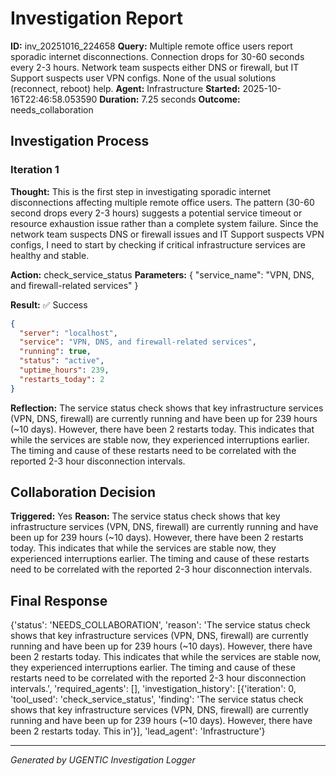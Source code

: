# Investigation Report

**ID:** inv_20251016_224658
**Query:** Multiple remote office users report sporadic internet disconnections. Connection drops for 30-60 seconds every 2-3 hours. Network team suspects either DNS or firewall, but IT Support suspects user VPN configs. None of the usual solutions (reconnect, reboot) help.
**Agent:** Infrastructure
**Started:** 2025-10-16T22:46:58.053590
**Duration:** 7.25 seconds
**Outcome:** needs_collaboration

## Investigation Process

### Iteration 1

**Thought:** This is the first step in investigating sporadic internet disconnections affecting multiple remote office users. The pattern (30-60 second drops every 2-3 hours) suggests a potential service timeout or resource exhaustion issue rather than a complete system failure. Since the network team suspects DNS or firewall issues and IT Support suspects VPN configs, I need to start by checking if critical infrastructure services are healthy and stable.

**Action:** check_service_status
**Parameters:** {
  "service_name": "VPN, DNS, and firewall-related services"
}

**Result:** ✅ Success
```json
{
  "server": "localhost",
  "service": "VPN, DNS, and firewall-related services",
  "running": true,
  "status": "active",
  "uptime_hours": 239,
  "restarts_today": 2
}
```

**Reflection:** The service status check shows that key infrastructure services (VPN, DNS, firewall) are currently running and have been up for 239 hours (~10 days). However, there have been 2 restarts today. This indicates that while the services are stable now, they experienced interruptions earlier. The timing and cause of these restarts need to be correlated with the reported 2-3 hour disconnection intervals.

## Collaboration Decision

**Triggered:** Yes
**Reason:** The service status check shows that key infrastructure services (VPN, DNS, firewall) are currently running and have been up for 239 hours (~10 days). However, there have been 2 restarts today. This indicates that while the services are stable now, they experienced interruptions earlier. The timing and cause of these restarts need to be correlated with the reported 2-3 hour disconnection intervals.

## Final Response

{'status': 'NEEDS_COLLABORATION', 'reason': 'The service status check shows that key infrastructure services (VPN, DNS, firewall) are currently running and have been up for 239 hours (~10 days). However, there have been 2 restarts today. This indicates that while the services are stable now, they experienced interruptions earlier. The timing and cause of these restarts need to be correlated with the reported 2-3 hour disconnection intervals.', 'required_agents': [], 'investigation_history': [{'iteration': 0, 'tool_used': 'check_service_status', 'finding': 'The service status check shows that key infrastructure services (VPN, DNS, firewall) are currently running and have been up for 239 hours (~10 days). However, there have been 2 restarts today. This in'}], 'lead_agent': 'Infrastructure'}

---
*Generated by UGENTIC Investigation Logger*
